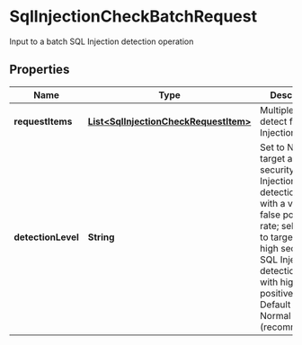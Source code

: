

# SqlInjectionCheckBatchRequest

Input to a batch SQL Injection detection operation
## Properties

Name | Type | Description | Notes
------------ | ------------- | ------------- | -------------
**requestItems** | [**List&lt;SqlInjectionCheckRequestItem&gt;**](SqlInjectionCheckRequestItem.md) | Multiple items to detect for SQL Injection |  [optional]
**detectionLevel** | **String** | Set to Normal to target a high-security SQL Injection detection level with a very low false positive rate; select High to target a very-high security SQL Injection detection level with higher false positives.  Default is Normal (recommended). |  [optional]



